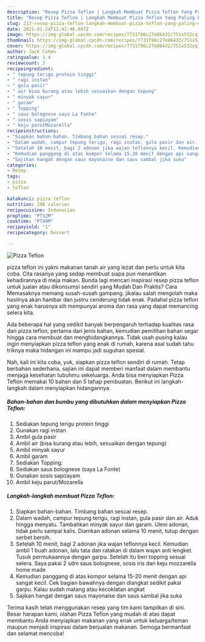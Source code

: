 ```yaml
---
description: "Resep Pizza Teflon | Langkah Membuat Pizza Teflon Yang Paling Enak"
title: "Resep Pizza Teflon | Langkah Membuat Pizza Teflon Yang Paling Enak"
slug: 213-resep-pizza-teflon-langkah-membuat-pizza-teflon-yang-paling-enak
date: 2021-01-24T12:41:46.697Z
image: https://img-global.cpcdn.com/recipes/7731f86c27e86432/751x532cq70/pizza-teflon-foto-resep-utama.jpg
thumbnail: https://img-global.cpcdn.com/recipes/7731f86c27e86432/751x532cq70/pizza-teflon-foto-resep-utama.jpg
cover: https://img-global.cpcdn.com/recipes/7731f86c27e86432/751x532cq70/pizza-teflon-foto-resep-utama.jpg
author: Jack Cohen
ratingvalue: 3.4
reviewcount: 3
recipeingredient:
- " tepung terigu protein tinggi"
- " ragi instan"
- " gula pasir"
- " air bisa kurang atau lebih sesuaikan dengan tepung"
- " minyak sayur"
- " garam"
- " Topping"
- " saus bolognese saya La Fonte"
- " sosis sapiayam"
- " keju parutMozarella"
recipeinstructions:
- "Siapkan bahan-bahan. Timbang bahan sesuai resep."
- "Dalam wadah, campur tepung terigu, ragi instan, gula pasir dan air. Aduk hingga menyatu. Tambahkan minyak sayur dan garam. Uleni adonan, tidak perlu sampai kalis. Diamkan adonan selama 10 menit, tutup dengan serbet bersih."
- "Setelah 10 menit, bagi 2 adonan jika wajan teflonnya kecil. Kemudian ambil 1 buah adonan, lalu tata dan ratakan di dalam wajan anti lengket. Tusuk permukaannya dengan garpu. Setelah itu beri topping sesuai selera. Saya pakai 2 sdm saus bolognese, sosis iris dan keju mozzarella home made"
- "Kemudian panggang di atas kompor selama 15-20 menit dengan api sangat kecil. Cek bagian bawahnya dengan diangkat sedikit pakai garpu. Kalau sudah matang atau kecoklatan angkat"
- "Sajikan hangat dengan saus mayonaise dan saus sambal jika suka"
categories:
- Resep
tags:
- pizza
- teflon

katakunci: pizza teflon 
nutrition: 298 calories
recipecuisine: Indonesian
preptime: "PT32M"
cooktime: "PT49M"
recipeyield: "1"
recipecategory: Dessert

---
```



![Pizza Teflon](https://img-global.cpcdn.com/recipes/7731f86c27e86432/751x532cq70/pizza-teflon-foto-resep-utama.jpg)


pizza teflon ini yakni makanan tanah air yang lezat dan perlu untuk kita coba. Cita rasanya yang sedap membuat siapa pun menantikan kehadirannya di meja makan.
Bunda lagi mencari inspirasi resep pizza teflon untuk jualan atau dikonsumsi sendiri yang Mudah Dan Praktis? Cara Memasaknya memang susah-susah gampang. jikalau salah mengolah maka hasilnya akan hambar dan justru cenderung tidak enak. Padahal pizza teflon yang enak harusnya sih mempunyai aroma dan rasa yang dapat memancing selera kita.



Ada beberapa hal yang sedikit banyak berpengaruh terhadap kualitas rasa dari pizza teflon, pertama dari jenis bahan, kemudian pemilihan bahan segar hingga cara membuat dan menghidangkannya. Tidak usah pusing kalau ingin menyiapkan pizza teflon yang enak di rumah, karena asal sudah tahu triknya maka hidangan ini mampu jadi suguhan spesial.


Nah, kali ini kita coba, yuk, siapkan pizza teflon sendiri di rumah. Tetap berbahan sederhana, sajian ini dapat memberi manfaat dalam membantu menjaga kesehatan tubuhmu sekeluarga. Anda bisa menyiapkan Pizza Teflon memakai 10 bahan dan 5 tahap pembuatan. Berikut ini langkah-langkah dalam menyiapkan hidangannya.

<!--inarticleads1-->

##### Bahan-bahan dan bumbu yang dibutuhkan dalam menyiapkan Pizza Teflon:

1. Sediakan  tepung terigu protein tinggi
1. Gunakan  ragi instan
1. Ambil  gula pasir
1. Ambil  air (bisa kurang atau lebih, sesuaikan dengan tepung)
1. Ambil  minyak sayur
1. Ambil  garam
1. Sediakan  Topping:
1. Sediakan  saus bolognese (saya La Fonte)
1. Gunakan  sosis sapi/ayam
1. Ambil  keju parut/Mozarella




<!--inarticleads2-->

##### Langkah-langkah membuat Pizza Teflon:

1. Siapkan bahan-bahan. Timbang bahan sesuai resep.
1. Dalam wadah, campur tepung terigu, ragi instan, gula pasir dan air. Aduk hingga menyatu. Tambahkan minyak sayur dan garam. Uleni adonan, tidak perlu sampai kalis. Diamkan adonan selama 10 menit, tutup dengan serbet bersih.
1. Setelah 10 menit, bagi 2 adonan jika wajan teflonnya kecil. Kemudian ambil 1 buah adonan, lalu tata dan ratakan di dalam wajan anti lengket. Tusuk permukaannya dengan garpu. Setelah itu beri topping sesuai selera. Saya pakai 2 sdm saus bolognese, sosis iris dan keju mozzarella home made
1. Kemudian panggang di atas kompor selama 15-20 menit dengan api sangat kecil. Cek bagian bawahnya dengan diangkat sedikit pakai garpu. Kalau sudah matang atau kecoklatan angkat
1. Sajikan hangat dengan saus mayonaise dan saus sambal jika suka




Terima kasih telah menggunakan resep yang tim kami tampilkan di sini. Besar harapan kami, olahan Pizza Teflon yang mudah di atas dapat membantu Anda menyiapkan makanan yang enak untuk keluarga/teman maupun menjadi inspirasi dalam berjualan makanan. Semoga bermanfaat dan selamat mencoba!
